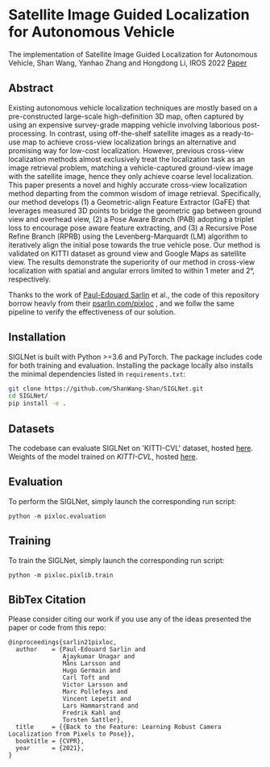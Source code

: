 # Satellite Image Guided Localization for Autonomous Vehicle

The implementation of Satellite Image Guided Localization for Autonomous Vehicle, Shan Wang, Yanhao Zhang and Hongdong Li, IROS 2022 [Paper](https://arxiv.org/abs/2103.09213)

## Abstract
Existing autonomous vehicle localization techniques are mostly based on a pre-constructed large-scale high-definition 3D map, often captured by using an expensive survey-grade mapping vehicle involving laborious post-processing.  In contrast, using off-the-shelf satellite images as a ready-to-use map to achieve cross-view localization brings an alternative and promising way for low-cost localization.  However, previous cross-view localization methods almost exclusively treat the localization task as an image retrieval problem,  matching a vehicle-captured ground-view image with the satellite image, hence they only achieve coarse level localization. This paper presents a novel and highly accurate cross-view localization method departing from the common wisdom of image retrieval. Specifically, our method develops (1) a Geometric-align Feature Extractor (GaFE) that leverages measured 3D points to bridge the geometric gap between ground view and overhead view, (2) a Pose Aware Branch (PAB) adopting a triplet loss to encourage pose aware feature extracting, and (3) a Recursive Pose Refine Branch (RPRB) using the Levenberg-Marquardt (LM) algorithm to iteratively align the initial pose towards the true vehicle pose. Our method is validated on KITTI dataset as ground view and Google Maps as satellite view. The results demonstrate the superiority of our method in cross-view localization with spatial and angular errors limited to within 1 meter and 2°, respectively.

Thanks to the work of [Paul-Edouard Sarlin](psarlin.com/) et al., the code of this repository borrow heavly from their [psarlin.com/pixloc](https://psarlin.com/pixloc) , and we follw the same pipeline to verify the effectiveness of our solution.


## Installation

SIGLNet is built with Python >=3.6 and PyTorch. The package includes code for both training and evaluation. Installing the package locally also installs the minimal dependencies listed in `requirements.txt`:

``` bash
git clone https://github.com/ShanWang-Shan/SIGLNet.git
cd SIGLNet/
pip install -e .
```

## Datasets

The codebase can evaluate SIGLNet on 'KITTI-CVL' dataset, hosted [here](https://cvg-data.inf.ethz.ch/pixloc_CVPR2021/checkpoints/).
Weights of the model trained on *KITTI-CVL*, hosted [here](https://cvg-data.inf.ethz.ch/pixloc_CVPR2021/checkpoints/).


## Evaluation

To perform the SIGLNet, simply launch the corresponding run script:

```
python -m pixloc.evaluation
```

## Training

To train the SIGLNet, simply launch the corresponding run script:

```
python -m pixloc.pixlib.train
```

## BibTex Citation

Please consider citing our work if you use any of the ideas presented the paper or code from this repo:

```
@inproceedings{sarlin21pixloc,
  author    = {Paul-Edouard Sarlin and
               Ajaykumar Unagar and
               Måns Larsson and
               Hugo Germain and
               Carl Toft and
               Victor Larsson and
               Marc Pollefeys and
               Vincent Lepetit and
               Lars Hammarstrand and
               Fredrik Kahl and
               Torsten Sattler},
  title     = {{Back to the Feature: Learning Robust Camera Localization from Pixels to Pose}},
  booktitle = {CVPR},
  year      = {2021},
}
```
